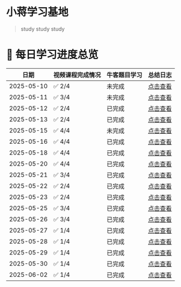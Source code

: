 # 小蒋学习基地

> study study study

# 🎯 每日学习进度总览

| 日期         | 视频课程完成情况 | 牛客题目学习 | 总结日志                       |
|------------|------------------|--------------|----------------------------|
| 2025-05-10 | ✅ 2/4           | 未完成    | [点击查看](logs/2025-05-10.md) |
| 2025-05-11 | ✅ 3/4           | 未完成    | [点击查看](logs/2025-05-11.md) |
| 2025-05-12 | ✅ 2/4           | 已完成    | [点击查看](logs/2025-05-12.md) |
| 2025-05-13 | ✅ 2/4           | 已完成    | [点击查看](logs/2025-05-13.md) |
| 2025-05-15 | ✅ 4/4           | 未完成    | [点击查看](logs/2025-05-15.md) |
| 2025-05-16 | ✅ 4/4           | 已完成    | [点击查看](logs/2025-05-16.md) |
| 2025-05-18 | ✅ 4/4           | 已完成    | [点击查看](logs/2025-05-18.md) |
| 2025-05-20 | ✅ 4/4           | 已完成    | [点击查看](logs/2025-05-20.md) |
| 2025-05-21 | ✅ 3/4           | 已完成    | [点击查看](logs/2025-05-21.md) |
| 2025-05-22 | ✅ 2/4           | 已完成    | [点击查看](logs/2025-05-22.md) |
| 2025-05-23 | ✅ 2/4           | 已完成    | [点击查看](logs/2025-05-23.md) |
| 2025-05-25 | ✅ 3/4           | 已完成    | [点击查看](logs/2025-05-25.md) |
| 2025-05-26 | ✅ 3/4           | 已完成    | [点击查看](logs/2025-05-26.md) |
| 2025-05-27 | ✅ 1/4           | 已完成    | [点击查看](logs/2025-05-27.md) |
| 2025-05-28 | ✅ 1/4           | 已完成    | [点击查看](logs/2025-05-28.md) |
| 2025-05-29 | ✅ 1/4           | 已完成    | [点击查看](logs/2025-05-29.md) |
| 2025-05-30 | ✅ 1/4           | 已完成    | [点击查看](logs/2025-05-30.md) |
| 2025-06-02 | ✅ 1/4           | 已完成    | [点击查看](logs/2025-06-02.md) |